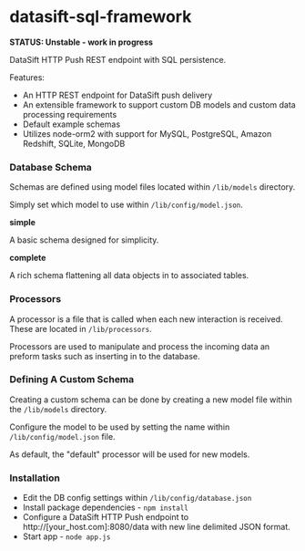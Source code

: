datasift-sql-framework
======================

**STATUS: Unstable - work in progress**

DataSift HTTP Push REST endpoint with SQL persistence. 

Features:
* An HTTP REST endpoint for DataSift push delivery
* An extensible framework to support custom DB models and custom data processing requirements
* Default example schemas
* Utilizes node-orm2 with support for MySQL, PostgreSQL, Amazon Redshift, SQLite, MongoDB

### Database Schema

Schemas are defined using model files located within <code>/lib/models</code> directory. 

Simply set which model to use within <code>/lib/config/model.json</code>.

**simple**

A basic schema designed for simplicity.

**complete**

A rich schema flattening all data objects in to associated tables.

### Processors

A processor is a file that is called when each new interaction is received. These are located in <code>/lib/processors</code>.

Processors are used to manipulate and process the incoming data an preform tasks such as inserting in to the database.


### Defining A Custom Schema

Creating a custom schema can be done by creating a new model file within the <code>/lib/models</code> directory.

Configure the model to be used by setting the name within <code>/lib/config/model.json</code> file.

As default, the "default" processor will be used for new models. 


### Installation
* Edit the DB config settings within <code>/lib/config/database.json</code>
* Install package dependencies - <code>npm install</code>
* Configure a DataSift HTTP Push endpoint to http://[your_host.com]:8080/data with new line delimited JSON format.
* Start app - <code>node app.js</code>